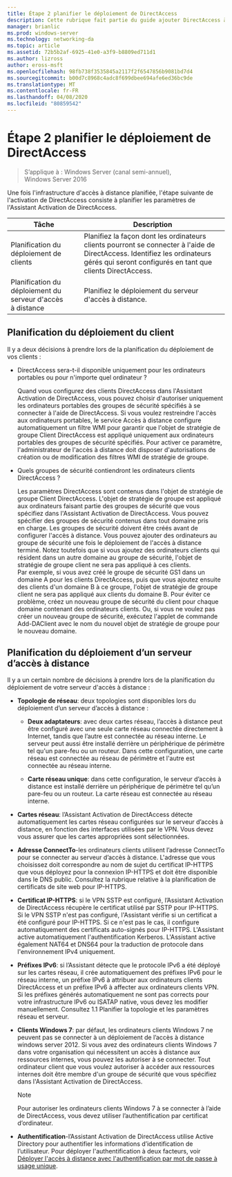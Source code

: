 ```yaml
---
title: Étape 2 planifier le déploiement de DirectAccess
description: Cette rubrique fait partie du guide ajouter DirectAccess à un déploiement d’accès à distance (VPN) existant pour Windows Server 2016
manager: brianlic
ms.prod: windows-server
ms.technology: networking-da
ms.topic: article
ms.assetid: 72b5b2af-6925-41e0-a3f9-b8809ed711d1
ms.author: lizross
author: eross-msft
ms.openlocfilehash: 98fb738f3535845a2117f2f6547856b9081bd7d4
ms.sourcegitcommit: b00d7c8968c4adc8f699dbee694afe6ed36bc9de
ms.translationtype: MT
ms.contentlocale: fr-FR
ms.lasthandoff: 04/08/2020
ms.locfileid: "80859542"
---
```

# <a name="step-2-plan-the-directaccess-deployment"></a>Étape 2 planifier le déploiement de DirectAccess

>S’applique à : Windows Server (canal semi-annuel), Windows Server 2016

Une fois l'infrastructure d'accès à distance planifiée, l'étape suivante de l'activation de DirectAccess consiste à planifier les paramètres de l'Assistant Activation de DirectAccess.  
  
|Tâche|Description|  
|----|--------|  
|Planification du déploiement de clients|Planifiez la façon dont les ordinateurs clients pourront se connecter à l'aide de DirectAccess. Identifiez les ordinateurs gérés qui seront configurés en tant que clients DirectAccess.|  
|Planification du déploiement du serveur d'accès à distance|Planifiez le déploiement du serveur d'accès à distance.|  
  
## <a name="planning-for-client-deployment"></a><a name="bkmk_2_1_client"></a>Planification du déploiement du client  
Il y a deux décisions à prendre lors de la planification du déploiement de vos clients :  
  
-   DirectAccess sera-t-il disponible uniquement pour les ordinateurs portables ou pour n'importe quel ordinateur ?  
  
    Quand vous configurez des clients DirectAccess dans l'Assistant Activation de DirectAccess, vous pouvez choisir d'autoriser uniquement les ordinateurs portables des groupes de sécurité spécifiés à se connecter à l'aide de DirectAccess. Si vous voulez restreindre l'accès aux ordinateurs portables, le service Accès à distance configure automatiquement un filtre WMI pour garantir que l'objet de stratégie de groupe Client DirectAccess est appliqué uniquement aux ordinateurs portables des groupes de sécurité spécifiés. Pour activer ce paramètre, l'administrateur de l'accès à distance doit disposer d'autorisations de création ou de modification des filtres WMI de stratégie de groupe.  
  
-   Quels groupes de sécurité contiendront les ordinateurs clients DirectAccess ?  
  
    Les paramètres DirectAccess sont contenus dans l'objet de stratégie de groupe Client DirectAccess. L'objet de stratégie de groupe est appliqué aux ordinateurs faisant partie des groupes de sécurité que vous spécifiez dans l'Assistant Activation de DirectAccess. Vous pouvez spécifier des groupes de sécurité contenus dans tout domaine pris en charge. Les groupes de sécurité doivent être créés avant de configurer l'accès à distance. Vous pouvez ajouter des ordinateurs au groupe de sécurité une fois le déploiement de l'accès à distance terminé. Notez toutefois que si vous ajoutez des ordinateurs clients qui résident dans un autre domaine au groupe de sécurité, l'objet de stratégie de groupe client ne sera pas appliqué à ces clients. Par exemple, si vous avez créé le groupe de sécurité GS1 dans un domaine A pour les clients DirectAccess, puis que vous ajoutez ensuite des clients d'un domaine B à ce groupe, l'objet de stratégie de groupe client ne sera pas appliqué aux clients du domaine B. Pour éviter ce problème, créez un nouveau groupe de sécurité du client pour chaque domaine contenant des ordinateurs clients. Ou, si vous ne voulez pas créer un nouveau groupe de sécurité, exécutez l'applet de commande Add-DAClient avec le nom du nouvel objet de stratégie de groupe pour le nouveau domaine.  
  
## <a name="planning-for-remote-access-server-deployment"></a><a name="bkmk_2_2_server"></a>Planification du déploiement d’un serveur d’accès à distance  
Il y a un certain nombre de décisions à prendre lors de la planification du déploiement de votre serveur d'accès à distance :  
  
-   **Topologie de réseau**: deux topologies sont disponibles lors du déploiement d’un serveur d’accès à distance :  
  
    -   **Deux adaptateurs**: avec deux cartes réseau, l’accès à distance peut être configuré avec une seule carte réseau connectée directement à Internet, tandis que l’autre est connectée au réseau interne. Le serveur peut aussi être installé derrière un périphérique de périmètre tel qu'un pare-feu ou un routeur. Dans cette configuration, une carte réseau est connectée au réseau de périmètre et l'autre est connectée au réseau interne.  
  
    -   **Carte réseau unique**: dans cette configuration, le serveur d’accès à distance est installé derrière un périphérique de périmètre tel qu’un pare-feu ou un routeur. La carte réseau est connectée au réseau interne.  
  
-   **Cartes réseau**: l’Assistant Activation de DirectAccess détecte automatiquement les cartes réseau configurées sur le serveur d’accès à distance, en fonction des interfaces utilisées par le VPN. Vous devez vous assurer que les cartes appropriées sont sélectionnées.  
  
-   **Adresse ConnectTo**-les ordinateurs clients utilisent l’adresse ConnectTo pour se connecter au serveur d’accès à distance. L'adresse que vous choisissez doit correspondre au nom de sujet du certificat IP-HTTPS que vous déployez pour la connexion IP-HTTPS et doit être disponible dans le DNS public. Consultez la rubrique relative à la planification de certificats de site web pour IP-HTTPS.  
  
-   **Certificat IP-HTTPS**: si le VPN SSTP est configuré, l’Assistant Activation de DirectAccess récupère le certificat utilisé par SSTP pour IP-HTTPS. Si le VPN SSTP n'est pas configuré, l'Assistant vérifie si un certificat a été configuré pour IP-HTTPS. Si ce n'est pas le cas, il configure automatiquement des certificats auto-signés pour IP-HTTPS. L'Assistant active automatiquement l'authentification Kerberos. L'Assistant active également NAT64 et DNS64 pour la traduction de protocole dans l'environnement IPv4 uniquement.  
  
-   **Préfixes IPv6**: si l’Assistant détecte que le protocole IPv6 a été déployé sur les cartes réseau, il crée automatiquement des préfixes IPv6 pour le réseau interne, un préfixe IPv6 à attribuer aux ordinateurs clients DirectAccess et un préfixe IPv6 à affecter aux ordinateurs clients VPN. Si les préfixes générés automatiquement ne sont pas corrects pour votre infrastructure IPv6 ou ISATAP native, vous devez les modifier manuellement. Consultez 1.1 Planifier la topologie et les paramètres réseau et serveur.  
  
-   **Clients Windows 7**: par défaut, les ordinateurs clients Windows 7 ne peuvent pas se connecter à un déploiement de l’accès à distance windows server 2012. Si vous avez des ordinateurs clients Windows 7 dans votre organisation qui nécessitent un accès à distance aux ressources internes, vous pouvez les autoriser à se connecter. Tout ordinateur client que vous voulez autoriser à accéder aux ressources internes doit être membre d'un groupe de sécurité que vous spécifiez dans l'Assistant Activation de DirectAccess.  
  
    > [!NOTE]
    > Pour autoriser les ordinateurs clients Windows 7 à se connecter à l’aide de DirectAccess, vous devez utiliser l’authentification par certificat d’ordinateur.
  
-   **Authentification**-l’Assistant Activation de DirectAccess utilise Active Directory pour authentifier les informations d’identification de l’utilisateur. Pour déployer l'authentification à deux facteurs, voir [Déployer l'accès à distance avec l'authentification par mot de passe à usage unique](../../ras/otp/Deploy-RA-OTP.md).  
  

  



